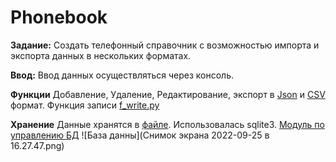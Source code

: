 # Phonebook
**Задание:** Создать телефонный справочник с возможностью импорта и экспорта данных в нескольких форматах.

**Ввод:** Ввод данных осуществляться через консоль.

**Функции** Добавление, Удаление, Редактирование, экспорт в [Json](contacts.json) и [CSV](contacts.csv) формат.
 Функция записи [f_write.py](f_write.py)

**Хранение** Данные хранятся в [файле](phone_numbers.db). 
Использовалась sqlite3. [Модуль по управлению БД](db.py)
![База данны](Снимок экрана 2022-09-25 в 16.27.47.png)

